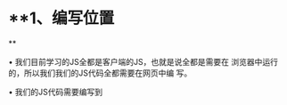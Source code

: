 # **1、编写位置
**

• 我们目前学习的JS全都是客户端的JS，也就是说全都是需要在
浏览器中运行的，所以我们我们的JS代码全都需要在网页中编
写。


• 我们的JS代码需要编写到<script>标签中。


• 我们一般将script标签写到head中。（和style标签有点像）


• 属性：


```javascript
– type：默认值text/javascript可以不写，不写也是这个值。
– src：当需要引入一个外部的js文件时，使用该属性指向文件的地址。
```

# **2、Hello World
**

• 创建一个html文件。


• 在html文件的的head标签中创建一个
script标签，并编写如下代码。


```javascript
<script type="text/javascript">
console.log("Hello World");
</script>
```

# **3、严格区分大小写
**

• JavaScript是严格区分大小写的，也就是abc和Abc会被解析器
认为是两个不同的东西。


• 所以在编写上边的HelloWorld时，一定要注意区分大小写。
注释


• 注释中的内容不会被解析器解析执行，但是会在
源码中显示，我们一般会使用注释对程序中的内
容进行解释。


• JS中的注释和Java的的一致，分为两种：


```javascript
– 单行注释：//注释内容
– 多行注释：/*注释内容*/
```

# **4、标识符
**

• 所谓标识符，就是指变量、函数、属性的名字，或函数的参数。


• 标识符可以是按照下列格式规则组合起来的一或多个字符：


```javascript
– 第一个字符必须是一个字母、下划线（ _ ）或一个美元符号（ $ ）。
– 其他字符可以是字母、下划线、美元符号或数字。
```

• 按照惯例，ECMAScript 标识符采用驼峰命名法。


• 但是要注意的是JavaScript中的标识符不能是关键字和保留字
符。


# **5、关键字和保留字符
**

• 关键字

![](images/WEBRESOURCE0c407ee1ff8d05c02edb69fc083e2fbe截图.png)




• 保留字符

![](images/WEBRESOURCE8f64174c4304f1e516096319d89e2424截图.png)







其他不建议使用的标识符

![](images/WEBRESOURCEbdc1d95f3d7cb2d0af3b8abc50ba8d2f截图.png)







# **6、变量
**

• 变量的作用是给某一个值或对象标注名称。


• 比如我们的程序中有一个值123，这个值我们是需要反复使用的，这个时候
我们最好将123这个值赋值给一个变量，然后通过变量去使用123这个值。


• 变量的声明：


```javascript
– 使用var关键字声明一个变量。
– var a;
```

• 变量的赋值：


```javascript
– 使用=为变量赋值。
– a=123;
```

• 声明和赋值同时进行：


```javascript
– var a = 123;
```

# **7、数据类型
**

• 数据类型决定了一个数据的特征，比如：123和”123”，直观上看这两个
数据都是123，但实际上前者是一个数字，而后者是一个字符串。


• 对于不同的数据类型我们在进行操作时会有很大的不同。


• JavaScript中一共有5种基本数据类型：


```javascript
– 字符串型（String）
– 数值型（Number）
– 布尔型（Boolean）
– null型（Null）
– undefined型（Undefined）
```

• 这5种之外的类型都称为Object，所以总的来看JavaScript中共有六种数
据类型。


# **7、typeof运算符
**

• 使用typeof操作符可以用来检查一个变量的数据类型。


• 使用方式：typeof 数据，例如 typeof 123。


• 返回结果：


```javascript
– typeof 数值 number
– typeof 字符串 string
– typeof 布尔型 boolean
– typeof undefined undefined
– typeof null object
```

# **8、String
**

• String用于表示一个字符序列，即字符串。


• 字符串需要使用 ’或“ 括起来。


## **• 转义字符：**

![](images/WEBRESOURCEb4b6c89b3ed32087b797e8e710999713截图.png)




## **• 将其他数值转换为字符串有三种方式：toString()、String()、
拼串。
**




```javascript
a=a.toString();
a=String(a);
```

- **null和undefind,不能调用toString();**

# **9、Number
**

• Number 类型用来表示整数和浮点数，最常用的功能就是用来
表示10进制的整数和浮点数。


• Number表示的数字大小是有限的，范围是：


```javascript
– ± 1.7976931348623157e+308
– 如果超过了这个范围，则会返回± Infinity。
```

• NaN，即非数值（Not a Number）是一个特殊的数值，JS中
当对数值进行计算时没有结果返回，则返回NaN。


- **如果使用JS进行浮点数的运算，可能会得到一个不精确的结果，所以不要使用JS进行高精度运算；**

# **10、数值的转换
**

• 有三个函数可以把非数值转换为数值：Number()、parseInt()
和parseFloat()。

## **• Number()可以用来转换任意类型的数据，而后两者只能用于
转换字符串。**

```javascript
a="abc";
a=Number(a);   //a的值为“NaN”
b="123";
b=Number(b);   //b的值为：123
c=false或者c=NaN;或者c=undefind;
c=Number(c);   //c的值为0；
```







## **• parseInt()只会将字符串转换为整数，而parseFloat()可以转换
为浮点数。parseInt(a,n);//n表示指定的进制数
**

```javascript
a="123px";
a=parseInt(a);	//a的值为：123；
b="070"
b=parseInt(b,10);	//b的值为70；
```

## **16进制自动转换（0x开头);8进制转换（0开头）;二进制（0b开头)**

```javascript
a=0x10;
console.log(a);	//a 的值为10（10进制数），输出时自动以10进制输出；
b=0xcafe;
console.log(b);  	//b的值为：51966；
//八进制
c=070;
console.log(c)	//c的值为56；
```

# **11、Boolean(布尔型)
**

• 布尔型也被称为逻辑值类型或者真假值类型。


• 布尔型只能够取真（true）和假（false）两种数值。除此以外，
其他的值都不被支持。


• 其他的数据类型也可以通过Boolean()函数转换为布尔类型。


• 转换规则：

![](images/WEBRESOURCE549156a2b36dd9df20260525c31b9266截图.png)




# **12、Undefined
**

• Undefined 类型只有一个值，即特殊的 undefined 。


• 在使用 var 声明变量但未对其加以初始化时，这个变量的值就
是 undefined。例如：


```javascript
– var message;
– message 的值就是 undefined。
```

• 需要注意的是typeof对没有初始化和没有声明的变量都会返回
undefined。


# **13、Null
**

• Null 类型是第二个只有一个值的数据类型，这个特殊的值是
null 。


• 从语义上看null表示的是一个空的对象。所以使用typeof检查
null会返回一个Object。


• undefined值实际上是由null值衍生出来的，所以如果比较
undefined和null是否相等，会返回true；


# **14、运算符
**

• JS中为我们定义了一套对数据进行运算的
运算符。


• 这其中包括：算数运算符、位运算符、关
系运算符等。


# **15、算数运算符
**

• 算数运算符顾名思义就是进行算数操作的运算符。


• JS中为我们提供了多种算数运算符。


• 算数运算符：

![](images/WEBRESOURCE9316511d3a084666f2050cf3080c2ed1截图.png)







```javascript
result=1+2+"3";	//result="33";
result="1"+2+3;	//result="123";
```

# **16、自增和自减
**

• 自增 ++ 自减 --


– 自增和自减分为前置运算和后置元素。


– 所谓的前置元素就是将元素符放到变量的前边，而后置将元素符放到变
量的后边。


– 例子：


```javascript
• 前置自增：++a
• 后置自减：a—
```

– 运算符在前置时，表达式值等于变量原值。


– 运算符在后置是，表达式值等于变量变更以后的值。


# **17、逻辑操作符
**

• 一般情况下使用逻辑运算符会返回一个布尔值。


• 逻辑运算符主要有三个：非、与、或。


• 在进行逻辑操作时如果操作数不是布尔类型则会将其转换


布尔类型在进行计算。


• 非使用符号 ! 表示，与使用 && 表示，或使用 || 表示。

![](images/WEBRESOURCE36297fcb581e5788994e54c9f4d9e1ea截图.png)










# **18、非
**

• 非运算符使用 ! 表示。


• 非运算符可以应用于任意值，无论值是什么类型，这个运
算符都会返回一个布尔值。


• 非运算符会对原值取反，比如原值是true使用非运算符会
返回false，原值为false使用非运算符会返回true。


# **19、与
**

• 与运算符使用 && 表示。


• 与运算符可以应用于任何数据类型，且不一定返回布尔
值。


• 对于非布尔值运算，会先将非布尔值转换为布尔值。


• 对布尔值做运算时，如果两个值都为true则返回true，
否则返回false。


• 非布尔值时：如果两个都为true，则返回第二个值，如
果两个值中有false则返回靠前的false的值。


# **20、或
**

• 或运算符使用 || 表示。


• 或运算符可以应用于任何数据类型，且不一定返回布尔值。


• 对于非布尔值运算，会先将非布尔值转换为布尔值。


• 对布尔值进行运算时，如果两个值都为false则返回false，
否则返回true。


• 非布尔值时：如果两个都为false ，则返回第二个值，否
则返回靠前true的值。


# **21、赋值运算符
**

• 简单的赋值操作符由等于号 （ = ） 表示，
其作用就是把右侧的值赋给左侧的变量。


• 如果在等于号左边添加加减乘除等运算符，
就可以完成复合赋值操作。


• +=、*=、-=、/=、%=


• 比如：a+=10和a=a+10是一样的。


# **22、关系运算符
**

• 小于（<） 、大于（>） 、小于等于（<=）和大于等于（>=）
这几个关系运算符用于对两个值进行比较，比较的规则与我们
在数学课上所学的一样。


• 这几个运算符都返回一个布尔值。用来表示两个值之间的关系


是否成立。


```javascript
– 5 > 10 false
– 5 < 10 true
– 5 <= 10 true
– 5 >= 10 false
```

# **23、相等
**

• JS中使用==来判断两个值是否相等，如果相等则返回
true。


• 使用!=来表示两个值是否不相等，如果不等则返回true。


• 注意：null和undefined使用==判断时是相等的。

![](images/WEBRESOURCEaa6681a55df59d270a7690062a4db0f1截图.png)










# **24、全等
**

• 除了==以外，JS中还提供了===。


• ===表示全等，他和==基本一致，不过==在判断两个值
时会进行自动的类型转换，而===不会。


• 也就是说”55”==55会返回true，而”55”===55会返回
false；


• 同样我们还有!==表示不全等，同样比较时不会自动转型。


• 也就是说”55”!=55会返回false，而”55”!==55会返回
true；


# **25、逗号
**

• 使用逗号可以在一条语句中执行多次操作。


• 比如：var num1=1, num2=2, num3=3;


• 使用逗号运算符分隔的语句会从左到右顺
序依次执行。


# **26、条件运算符
**

• 条件运算符也称为三元运算符。通常运算符写为?:。


• 这个运算符需要三个操作数，第一个操作数在?之前，
第二个操作数在?和:之间，第三个操作数在:之后。


• 例如：x > 0 ? x : -x // 求x的绝对值


• 上边的例子，首先会执行x>0，如果返回true则执行冒
号左边的代码，并将结果返回，这里就是返回x本身，
如果返回false则执行冒号右边的代码，并将结果返回。


# **26、运算符的优先级
**

```javascript
• .、[]、 new
• ()
• ++、 --
• !、~、+(单目)、-(单目)、typeof、void、delete
• %、*、/
• +(双目)、-(双目)
• << 、 >>、 >>>
• <、<=、>、>=
• ==、!==、===
• &
• ^
• |
• &&
• ||
• ?:
• =、+=、-=、*=、/=、%=、<<=、>>=、>>>=、&=、^=、|=
• ,
```

# **27、语句
**

• 前边我所说表达式和运算符等内容可以理解成是我们一
门语言中的单词，短语。


• 而语句（statement）就是我们这个语言中一句一句完
整的话了。


• 语句是一个程序的基本单位，JS的程序就是由一条一条
语句构成的，每一条语句使用;结尾。


• JS中的语句默认是由上至下顺序执行的，但是我们也可
以通过一些流程控制语句来控制语句的执行顺序。


# **28、代码块
**

• 代码块是在大括号 {} 中所写的语句，以此将
多条语句的集合视为一条语句来使用。


• 例如：


• 我们一般使用代码块将需要一起执行的语句进
行分组，需要注意的是，代码块结尾不需要加
分号。


```javascript
{
var a = 123;
a++;
alert(a);
}
```

# **29、条件语句
**

• 条件语句是通过判断指定表达式的值来决
定执行还是跳过某些语句。


• 最基本的条件语句：


```javascript
– if...else
– switch...case
```

# **30、if...else语句
**

• if...else语句是一种最基本的控制语句，它让JavaScript可以有条件的


执行语句。


• 第一种形式:

```javascript
if(expression)
statement
```

• 第二种形式:

```javascript
if(expression)
statement
else
statement
```




• 除了if和else还可以使用 else if 来创建多个条件分支。








# **31、if语句例子
**

• 例1

```javascript
if(age >= 18){
alert(" 您已经成年！");
}
```




• 例2

```javascript
if(age >= 18){
alert(" 您已经成年！");
}else{
alert(" 你还未成年！");
}
```




• 例3








```javascript
if(age < 18){
alert(" 你还未成年！");
}else if(age <= 30){
alert(" 您已经是个青年了！")
}else{
alert(" 你已经是个中年了！");
}
```

# **32、switch...case语句
**

• switch...case是另一种流程控制语句。


• switch语句更适用于多条分支使用同一条语句的情况。


• 语法：

```javascript
switch( 语句){
case 表达式1:
语句...
case 表达式2:
语句...
default:
语句...
}
```




• 需要注意的是case语句只是标识的程序运行的起点，并不是终
点，所以一旦符合case的条件程序会一直运行到结束。所以我
们一般会在case中添加break作为语句的结束。





# **33、循环语句
**

• 和条件语句一样，循环语句也是基本的控
制语句。


• 循环中的语句只要满足一定的条件将会一
直执行。


# **34、while
**

• while语句是一个最基本的循环语句。


• while语句也被称为while循环。


• 语法：


• 和if一样while中的条件表达式将会被转换为布尔类型，只
要该值为真，则代码块将会一直重复执行。


• 代码块每执行一次，条件表达式将会重新计算。


```javascript
while( 条件表达式){
语句...
}
do...while
```

• do...while和while非常类似，只不过它会
在循环的尾部而不是顶部检查表达式的值。


• do...while循环会至少执行一次。


• 语法：


• 相比于while，do...while的使用情况并不
是很多。


```javascript
do{
语句...
}while( 条件表达式);
```

# **35、for
**

• for语句也是循环控制语句，我们也称它为for循环。


• 大部分循环都会有一个计数器用以控制循环执行的次数，
计数器的三个关键操作是初始化、检测和更新。for语句
就将这三步操作明确为了语法的一部分。


• 语法：


```javascript
for(式 初始化表达式 ; 式 条件表达式 ; 更新表达式){
语句...
}
```

# **36、break和continue
**

• break 和 continue 语句用于在循环中精确地控制代码的执行。


• 使用break语句会使程序立刻退出最近的循环，强制执行循环
后边的语句。


• break和continue语句只在循环和switch语句中使用。


• 使用continue语句会使程序跳过当次循环，继续执行下一次循
环，并不会结束整个循环。


• continue只能在循环中使用，不能出现在其他的结构中。


# **37、label
**

• 使用 label 语句可以在代码中添加标签，以便将来使用。


• 语法：


– label: statement


• 例子：


• 这个例子中定义的 start 标签可以在将来由 break 或 continue 语句
引用。加标签的语句一般都要与 for 语句等循环语句配合使用。


```javascript
start: for (var i=0; i < count; i++) {
alert(i);
}
```